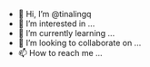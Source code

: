 - 👋 Hi, I’m @tinalingq
- 👀 I’m interested in ...
- 🌱 I’m currently learning ...
- 💞️ I’m looking to collaborate on ...
- 📫 How to reach me ...

<!---
tinalingq/tinalingq is a ✨ special ✨ repository because its `README.md` (this file) appears on your GitHub profile.
You can click the Preview link to take a look at your changes.
--->
